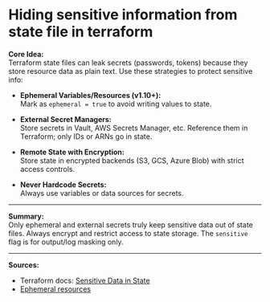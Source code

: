 # Hiding sensitive information from state file in terraform

**Core Idea:**  
Terraform state files can leak secrets (passwords, tokens) because they store resource data as plain text. Use these strategies to protect sensitive info:

- **Ephemeral Variables/Resources (v1.10+):**  
  Mark as `ephemeral = true` to avoid writing values to state.

- **External Secret Managers:**  
  Store secrets in Vault, AWS Secrets Manager, etc. Reference them in Terraform; only IDs or ARNs go in state.

- **Remote State with Encryption:**  
  Store state in encrypted backends (S3, GCS, Azure Blob) with strict access controls.

- **Never Hardcode Secrets:**  
  Always use variables or data sources for secrets.

---

**Summary:**  
Only ephemeral and external secrets truly keep sensitive data out of state files. Always encrypt and restrict access to state storage. The `sensitive` flag is for output/log masking only.

---

**Sources:**  
- Terraform docs: [Sensitive Data in State](https://developer.hashicorp.com/terraform/language/state/sensitive-data)  
- [Ephemeral resources](https://developer.hashicorp.com/terraform/language/resources/ephemeral)
